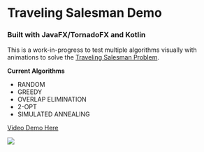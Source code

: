 # Traveling Salesman Demo

### Built with JavaFX/TornadoFX and Kotlin

This is a work-in-progress to test multiple algorithms visually with animations to solve the [Traveling Salesman Problem](https://en.wikipedia.org/wiki/Travelling_salesman_problem). 

**Current Algorithms**

* RANDOM
* GREEDY
* OVERLAP ELIMINATION
* 2-OPT
* SIMULATED ANNEALING

[Video Demo Here](https://vimeo.com/277387864)

![](https://i.imgur.com/EoZ5yJO.png)
